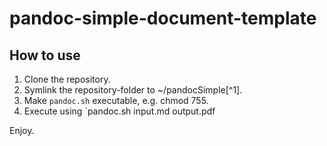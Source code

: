 # pandoc-simple-document-template

## How to use

1. Clone the repository.
2. Symlink the repository-folder to ~/pandocSimple[^1].
3. Make `pandoc.sh` executable, e.g. chmod 755.
4. Execute using `pandoc.sh input.md output.pdf

Enjoy.
